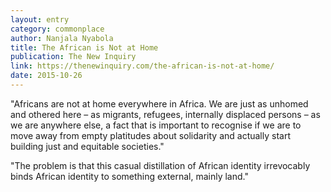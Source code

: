 ```yaml
---
layout: entry
category: commonplace
author: Nanjala Nyabola
title: The African is Not at Home
publication: The New Inquiry
link: https://thenewinquiry.com/the-african-is-not-at-home/
date: 2015-10-26
---
```


"Africans are not at home everywhere in Africa. We are just as unhomed and othered here – as migrants, refugees, internally displaced persons – as we are anywhere else, a fact that is important to recognise if we are to move away from empty platitudes about solidarity and actually start building just and equitable societies."

"The problem is that this casual distillation of African identity irrevocably binds African identity to something external, mainly land."

